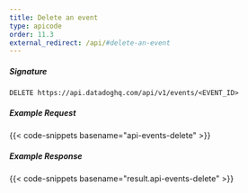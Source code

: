 ```yaml
---
title: Delete an event
type: apicode
order: 11.3
external_redirect: /api/#delete-an-event
---
```


##### Signature
`DELETE https://api.datadoghq.com/api/v1/events/<EVENT_ID>`
##### Example Request
{{< code-snippets basename="api-events-delete" >}}
##### Example Response
{{< code-snippets basename="result.api-events-delete" >}}

